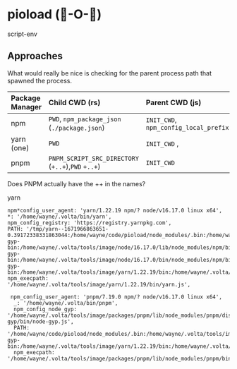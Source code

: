 # pioload (🥧-O-🔋)

script-env

## Approaches

What would really be nice is checking for the parent process path that spawned the process.

| Package Manager | Child CWD (rs)                                     | Parent CWD (js)                       |
| :-------------- | :------------------------------------------------- | :------------------------------------ |
| npm             | `PWD`, `npm_package_json` (`./package.json`)       | `INIT_CWD`, `npm_config_local_prefix` |
| yarn (one)      | `PWD`                                              | `INIT_CWD` ,                          |
| pnpm            | `PNPM_SCRIPT_SRC_DIRECTORY` (`+..+`),`PWD` `+..+`) | `INIT_CWD`                            |

Does PNPM actually have the ++ in the names?

yarn

```
npm*config_user_agent: 'yarn/1.22.19 npm/? node/v16.17.0 linux x64',
*: '/home/wayne/.volta/bin/yarn',
npm_config_registry: 'https://registry.yarnpkg.com',
PATH: '/tmp/yarn--1671966863651-0.39172338331863044:/home/wayne/code/pioload/node_modules/.bin:/home/wayne/.config/yarn/link/node_modules/.bin:/home/wayne/.volta/tools/image/node/16.17.0/libexec/lib/node_modules/npm/bin/node-gyp-bin:/home/wayne/.volta/tools/image/node/16.17.0/lib/node_modules/npm/bin/node-gyp-bin:/home/wayne/.volta/tools/image/node/16.17.0/bin/node_modules/npm/bin/node-gyp-bin:/home/wayne/.volta/tools/image/yarn/1.22.19/bin:/home/wayne/.volta/tools/image/node/16.17.0/bin:/home/wayne/.volta/bin:/home/wayne/.volta/bin:/home/linuxbrew/.linuxbrew/bin:/home/linuxbrew/.linuxbrew/sbin:/home/wayne/.volta/bin:/home/wayne/.cargo/bin:/home/wayne/.local/bin:/usr/local/sbin:/usr/local/bin:/usr/sbin:/usr/bin:/sbin:/bin:/usr/games:/usr/local/games:/snap/bin:/snap/bin:/home/wayne/.yarn/bin',
npm_execpath: '/home/wayne/.volta/tools/image/yarn/1.22.19/bin/yarn.js',
```

```
 npm_config_user_agent: 'pnpm/7.19.0 npm/? node/v16.17.0 linux x64',
  _: '/home/wayne/.volta/bin/pnpm',
  npm_config_node_gyp: '/home/wayne/.volta/tools/image/packages/pnpm/lib/node_modules/pnpm/dist/node_modules/node-gyp/bin/node-gyp.js',
  PATH: '/home/wayne/code/pioload/node_modules/.bin:/home/wayne/.volta/tools/image/packages/pnpm/lib/node_modules/pnpm/dist/node-gyp-bin:/home/wayne/.volta/tools/image/yarn/1.22.19/bin:/home/wayne/.volta/tools/image/node/16.17.0/bin:/home/wayne/.volta/bin:/home/wayne/.volta/bin:/home/linuxbrew/.linuxbrew/bin:/home/linuxbrew/.linuxbrew/sbin:/home/wayne/.volta/bin:/home/wayne/.cargo/bin:/home/wayne/.local/bin:/usr/local/sbin:/usr/local/bin:/usr/sbin:/usr/bin:/sbin:/bin:/usr/games:/usr/local/games:/snap/bin:/snap/bin:/home/wayne/.yarn/bin',
  npm_execpath: '/home/wayne/.volta/tools/image/packages/pnpm/lib/node_modules/pnpm/bin/pnpm.cjs',
```
